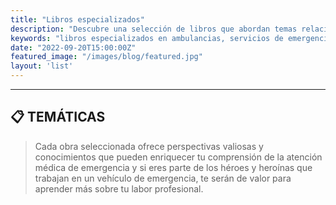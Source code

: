 ```yaml
---
title: "Libros especializados"
description: "Descubre una selección de libros que abordan temas relacionados con emergencias de salud, ambulancias, situaciones críticas, paramédicos y servicios de rescate."
keywords: "libros especializados en ambulancias, servicios de emergencias y atención prehospitalaria"
date: "2022-09-20T15:00:00Z"
featured_image: "/images/blog/featured.jpg"
layout: 'list'
---
```



---

## 📋️ TEMÁTICAS
> Cada obra seleccionada ofrece perspectivas valiosas y conocimientos que pueden enriquecer tu comprensión de la atención médica de emergencia y si eres parte de los héroes y heroínas que trabajan en un vehículo de emergencia, te serán de valor para aprender más sobre tu labor profesional.

<br/>
